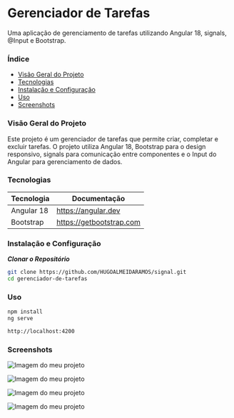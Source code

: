 # Gerenciador de Tarefas

Uma aplicação de gerenciamento de tarefas utilizando Angular 18, signals, @Input e Bootstrap.

### Índice
- [Visão Geral do Projeto](#visão-geral-do-projeto)
- [Tecnologias](#Tecnologias)
- [Instalação e Configuração](#instalação-e-configuração)
- [Uso](#uso)
- [Screenshots](#screenshots)


### Visão Geral do Projeto
Este projeto é um gerenciador de tarefas que permite criar, completar e excluir tarefas. O projeto utiliza Angular 18, Bootstrap para o design responsivo, signals para comunicação entre componentes e o Input do Angular para gerenciamento de dados.

### Tecnologias

| Tecnologia | Documentação |
| ------ | ------ |
| Angular 18 | https://angular.dev |
| Bootstrap | https://getbootstrap.com |


### Instalação e Configuração
***Clonar o Repositório***
```bash
git clone https://github.com/HUGOALMEIDARAMOS/signal.git
cd gerenciador-de-tarefas
```
### Uso
```bash
npm install
ng serve

http://localhost:4200
```

### Screenshots

![Imagem do meu projeto](src/assets/img1.png)

![Imagem do meu projeto](src/assets/img2.png)

![Imagem do meu projeto](src/assets/img3.png)

![Imagem do meu projeto](src/assets/img4.png)



